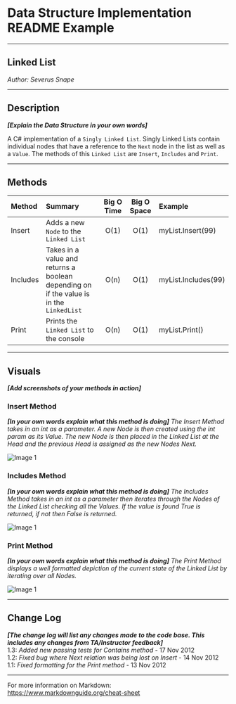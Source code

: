 # Data Structure Implementation README Example
---

## Linked List

*Author: Severus Snape*

---

## Description
***[Explain the Data Structure in your own words]***

A C# implementation of a `Singly Linked List`. Singly Linked Lists contain individual nodes that have a reference to the `Next` node in the list as well as a `Value`. The methods of this `Linked List` are `Insert`, `Includes` and `Print`.

---

## Methods

| Method | Summary | Big O Time | Big O Space | Example | 
| :----------- | :----------- | :-------------: | :-------------: | :----------- |
| Insert | Adds a new `Node` to the `Linked List` | O(1) | O(1) | myList.Insert(99) |
| Includes | Takes in a value and returns a boolean depending on if the value is in the `LinkedList` | O(n) | O(1) | myList.Includes(99) |
| Print | Prints the `Linked List` to the console | O(n) | O(1) | myList.Print() |


---

## Visuals
***[Add screenshots of your methods in action]***

### Insert Method
***[In your own words explain what this method is doing]***
*The Insert Method takes in an int as a parameter. A new Node is then created using the* 
*int param as its Value. The new Node is then placed in the Linked List at the Head and*
*the previous Head is assigned as the new Nodes Next.*

![Image 1](https://via.placeholder.com/750x500)
### Includes Method
***[In your own words explain what this method is doing]***
*The Includes Method takes in an int as a parameter then iterates through the Nodes of the*
*Linked List checking all the Values. If the value is found True is returned, if not then*
*False is returned.*

![Image 1](https://via.placeholder.com/750x500)
### Print Method
***[In your own words explain what this method is doing]***
*The Print Method displays a well formatted depiction of the current state of the*
*Linked List by iterating over all Nodes.*

![Image 1](https://via.placeholder.com/750x500)

---

## Change Log
***[The change log will list any changes made to the code base. This includes any changes from TA/Instructor feedback]***  
1.3: *Added new passing tests for Contains method* - 17 Nov 2012  
1.2: *Fixed bug where Next relation was being lost on Insert* - 14 Nov 2012  
1.1: *Fixed formatting for the Print method* - 13 Nov 2012  

---

For more information on Markdown: https://www.markdownguide.org/cheat-sheet